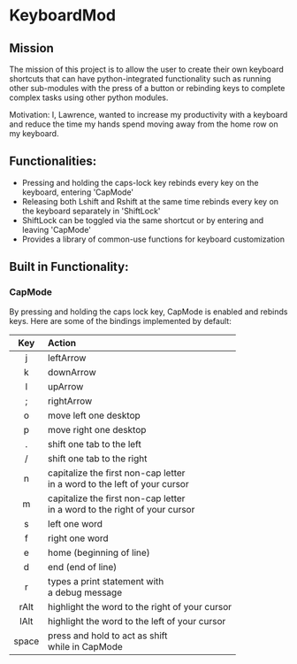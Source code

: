 # KeyboardMod

## Mission
The mission of this project is to allow the user to create their own keyboard shortcuts that
can have python-integrated functionality such as running other sub-modules with the press of a
button or rebinding keys to complete complex tasks using other python modules.

Motivation: I, Lawrence, wanted to increase my productivity with a keyboard and reduce the time 
my hands spend moving away from the home row on my keyboard.

## Functionalities:
- Pressing and holding the caps-lock key rebinds every key on the keyboard, entering 'CapMode'
- Releasing both Lshift and Rshift at the same time rebinds every key on the keyboard separately in 'ShiftLock'
- ShiftLock can be toggled via the same shortcut or by entering and leaving 'CapMode'
- Provides a library of common-use functions for keyboard customization 


## Built in Functionality:

### CapMode 
By pressing and holding the caps lock key, CapMode is enabled and rebinds keys. Here are some
of the bindings implemented by default:

| Key | Action                                                                         |
|:---:|:-------------------------------------------------------------------------------|
|  j  | leftArrow                                                                      |
|  k  | downArrow                                                                      |
|  l  | upArrow                                                                        |
|  ;  | rightArrow                                                                     |
|  o  | move left one desktop                                                          |
|  p  | move right one desktop                                                         |
|  .  | shift one tab to the left                                                      |
|  /  | shift one tab to the right                                                     |
|  n  | capitalize the first non-cap letter <br> in a word to the left of your cursor  |
|  m  | capitalize the first non-cap letter <br> in a word to the right of your cursor |
|  s  | left one word                                                                  |
|  f  | right one word                                                                 |
|  e  | home (beginning of line)                                                       |
|  d  | end (end of line)                                                              |
|  r  | types a print statement with <br> a debug message                              |
| rAlt | highlight the word to the right of your cursor                                 |
| lAlt | highlight the word to the left of your cursor                                  |
| space | press and hold to act as shift <br> while in CapMode                           |







